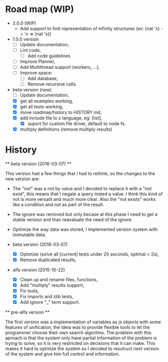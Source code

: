 # Road map (WIP)

* 2.0.0 (WIP)
  * Add support to finit representation of infinity structures (ex: (nat 'x) -> 'x => (nat 'x))
* 1.0.0 version
  * [ ] Update documentation, 
  * [ ] Lint code,
    * [ ] Add code guidelines
  * [ ] Improve Planner,
  * [ ] Add Multithread support (workers, ...),
  * [ ] Improve space:
    * [ ] Add database,
    * [ ] Remove recursive calls.
* beta version (new)
  * [ ] Update documentation,
  * [X] get all examples working,
  * [X] get all tests working,
  * [X] move roadmap/history to HISTORY.md,
  * [X] add include file to z language, eg: [list],
    * [X] suport for custom file driver, default to node fs.
  * [X] multiply definitions (remove multiply results)

# History

** beta version (2016-03-07) **
  
  This version had a few things that I had to rethink, so the changes to the new version are:
  
  * The "not" was a not by value and I decided to replace it with a "not exist", this means that I negate a query
  insted a value. I think this kind of not is more versatil and much more clear. Also the "not exists" works 
  like a condition and not as part of the result. 
  
  * The ignore was removed but only becase at this phase I need to get a stable version and than reavaluate the 
  need of the ignore.
  
  * Optimize the way data was stored, I implemented version system with immutable data.

* beta version (2016-03-07)
  * [x] Optimize (solve all [current] tests under 20 seconds, optimal < 2s),
  * [x] Remove duplicated results,
* alfa version (2015-10-22)
  * [x] Clean up and rename files, functions,
  * [x] Add "multiply" results support,
  * [x] Fix tools,
  * [x] Fix imports and zlib tests,
  * [x] Add ignore "_" term support.

** pre-alfa version **
  
  The first version was a implementation of variables as js objects with some features of unification,
  the ideia was
  to provide flexible tools to let the programmer choose their own search algoritms.
  The problem with this aproach is that the system only have partial information of the 
  problem is trying to solve, so it is very restricted on decisions that it can make.
  This makes it hard to optmize the system so I decided to resutruct next version of the system and give him
  full control and information.


